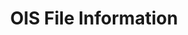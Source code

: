 ---
layout: post
categories: tools
title:  OIS File Information
maintenance-organization: Harvard Library
capabilities: Extracts technical metadata.
formats: any
description: FileInfo creates FITS XML without further normalization. It determines basic file information like file name, size, file system last modified date, and md5 checksums. It uses the fast md5 jar from <a href="http://www.twmacinta.com/myjava/fast_md5.php">http://www.twmacinta.com/myjava/fast_md5.php</a>.
# usage-note: usage note
# more-info-url: more information at website
---